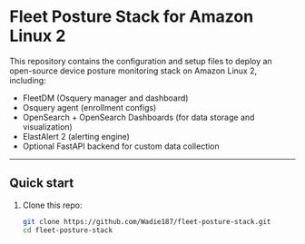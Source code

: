 # Fleet Posture Stack for Amazon Linux 2

This repository contains the configuration and setup files to deploy an open-source device posture monitoring stack on Amazon Linux 2, including:

- FleetDM (Osquery manager and dashboard)  
- Osquery agent (enrollment configs)  
- OpenSearch + OpenSearch Dashboards (for data storage and visualization)  
- ElastAlert 2 (alerting engine)  
- Optional FastAPI backend for custom data collection  

---

## Quick start

1. Clone this repo:  
   ```bash
   git clone https://github.com/Wadie187/fleet-posture-stack.git
   cd fleet-posture-stack
